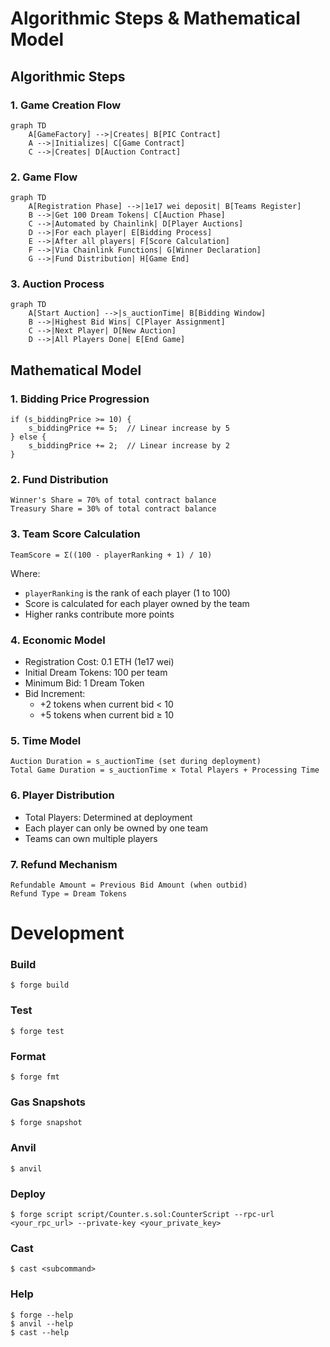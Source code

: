 # Algorithmic Steps & Mathematical Model

## Algorithmic Steps

### 1. Game Creation Flow
```mermaid
graph TD
    A[GameFactory] -->|Creates| B[PIC Contract]
    A -->|Initializes| C[Game Contract]
    C -->|Creates| D[Auction Contract]
```

### 2. Game Flow
```mermaid
graph TD
    A[Registration Phase] -->|1e17 wei deposit| B[Teams Register]
    B -->|Get 100 Dream Tokens| C[Auction Phase]
    C -->|Automated by Chainlink| D[Player Auctions]
    D -->|For each player| E[Bidding Process]
    E -->|After all players| F[Score Calculation]
    F -->|Via Chainlink Functions| G[Winner Declaration]
    G -->|Fund Distribution| H[Game End]
```

### 3. Auction Process
```mermaid
graph TD
    A[Start Auction] -->|s_auctionTime| B[Bidding Window]
    B -->|Highest Bid Wins| C[Player Assignment]
    C -->|Next Player| D[New Auction]
    D -->|All Players Done| E[End Game]
```

## Mathematical Model

### 1. Bidding Price Progression
```solidity
if (s_biddingPrice >= 10) {
    s_biddingPrice += 5;  // Linear increase by 5
} else {
    s_biddingPrice += 2;  // Linear increase by 2
}
```

### 2. Fund Distribution
```
Winner's Share = 70% of total contract balance
Treasury Share = 30% of total contract balance
```

### 3. Team Score Calculation
```solidity
TeamScore = Σ((100 - playerRanking + 1) / 10)
```
Where:
- `playerRanking` is the rank of each player (1 to 100)
- Score is calculated for each player owned by the team
- Higher ranks contribute more points

### 4. Economic Model
- Registration Cost: 0.1 ETH (1e17 wei)
- Initial Dream Tokens: 100 per team
- Minimum Bid: 1 Dream Token
- Bid Increment: 
  - +2 tokens when current bid < 10
  - +5 tokens when current bid ≥ 10

### 5. Time Model
```
Auction Duration = s_auctionTime (set during deployment)
Total Game Duration = s_auctionTime × Total Players + Processing Time
```

### 6. Player Distribution
- Total Players: Determined at deployment
- Each player can only be owned by one team
- Teams can own multiple players

### 7. Refund Mechanism
```
Refundable Amount = Previous Bid Amount (when outbid)
Refund Type = Dream Tokens
```

# Development

### Build

```shell
$ forge build
```

### Test

```shell
$ forge test
```

### Format

```shell
$ forge fmt
```

### Gas Snapshots

```shell
$ forge snapshot
```

### Anvil

```shell
$ anvil
```

### Deploy

```shell
$ forge script script/Counter.s.sol:CounterScript --rpc-url <your_rpc_url> --private-key <your_private_key>
```

### Cast

```shell
$ cast <subcommand>
```

### Help

```shell
$ forge --help
$ anvil --help
$ cast --help
```